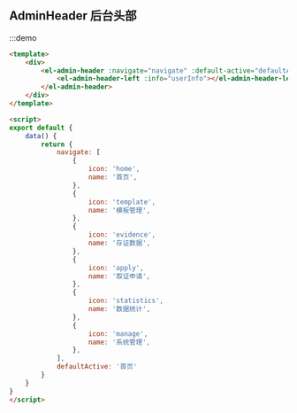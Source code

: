 <style>

</style>

<script>
import { Random } from 'mockjs';


export default {
    data() {
        return {
            navigate: [
                {
                    icon: 'home',
                    name: '首页',
                },
                {
                    icon: 'template',
                    name: '模板管理',
                },
                {
                    icon: 'evidence',
                    name: '存证数据',
                },
                {
                    icon: 'apply',
                    name: '取证申请',
                },
                {
                    icon: 'statistics',
                    name: '数据统计',
                },
                {
                    icon: 'manage',
                    name: '系统管理',
                },
            ], 
            defaultActive: '首页',
            userInfo: {
                name: Random.cname(),
                tel: Random.integer(18381335182, 18381355183),
                avatar: Random.dataImage('34x34', '头像')
            }
        }
    }
}
</script>

## AdminHeader 后台头部

:::demo 
```html
<template>
    <div>
        <el-admin-header :navigate="navigate" :default-active="defaultActive">
            <el-admin-header-left :info="userInfo"></el-admin-header-left>
        </el-admin-header>
    </div>
</template>

<script>
export default {
    data() {
        return {
            navigate: [
                {
                    icon: 'home',
                    name: '首页',
                },
                {
                    icon: 'template',
                    name: '模板管理',
                },
                {
                    icon: 'evidence',
                    name: '存证数据',
                },
                {
                    icon: 'apply',
                    name: '取证申请',
                },
                {
                    icon: 'statistics',
                    name: '数据统计',
                },
                {
                    icon: 'manage',
                    name: '系统管理',
                },
            ], 
            defaultActive: '首页'
        }
    }
}
</script>
```